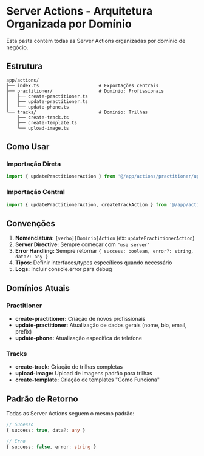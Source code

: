 # Server Actions - Arquitetura Organizada por Domínio

Esta pasta contém todas as Server Actions organizadas por domínio de negócio.

## Estrutura

```
app/actions/
├── index.ts                      # Exportações centrais
├── practitioner/                 # Domínio: Profissionais
│   ├── create-practitioner.ts
│   ├── update-practitioner.ts
│   └── update-phone.ts
└── tracks/                       # Domínio: Trilhas
    ├── create-track.ts
    ├── create-template.ts
    └── upload-image.ts
```

## Como Usar

### Importação Direta
```typescript
import { updatePractitionerAction } from '@/app/actions/practitioner/update-practitioner'
```

### Importação Central
```typescript
import { updatePractitionerAction, createTrackAction } from '@/app/actions'
```

## Convenções

1. **Nomenclatura:** `[verbo][Dominio]Action` (ex: `updatePractitionerAction`)
2. **Server Directive:** Sempre começar com `"use server"`
3. **Error Handling:** Sempre retornar `{ success: boolean, error?: string, data?: any }`
4. **Tipos:** Definir interfaces/types específicos quando necessário
5. **Logs:** Incluir console.error para debug

## Domínios Atuais

### Practitioner
- **create-practitioner:** Criação de novos profissionais
- **update-practitioner:** Atualização de dados gerais (nome, bio, email, prefix)
- **update-phone:** Atualização específica de telefone

### Tracks
- **create-track:** Criação de trilhas completas
- **upload-image:** Upload de imagens padrão para trilhas
- **create-template:** Criação de templates "Como Funciona"

## Padrão de Retorno

Todas as Server Actions seguem o mesmo padrão:

```typescript
// Sucesso
{ success: true, data?: any }

// Erro
{ success: false, error: string }
``` 